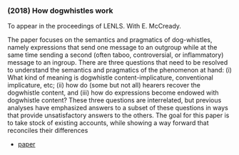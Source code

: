 ### (2018) How dogwhistles work ###

To appear in the proceedings of LENLS. With E. McCready.

The paper focuses on the semantics and pragmatics of dog-whistles, namely expressions that send one message to an outgroup while at the same time sending a second (often taboo, controversial, or inflammatory) message to an ingroup. There are three questions that need to be resolved to understand the semantics and pragmatics of the phenomenon at hand: (i) What kind of meaning is dogwhistle content-implicature, conventional implicature, etc; (ii) how do (some but not all) hearers recover the dogwhistle content, and (iii) how do expressions become endowed with dogwhistle content? These three questions are interrelated, but previous analyses have emphasized answers to a subset of these questions in ways that provide unsatisfactory answers to the others. The goal for this paper is to take stock of existing accounts, while showing a way forward that reconciles their differences

+ [paper](/resources/papers/how_dogwhistles_work.pdf)

